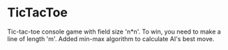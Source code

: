 # TicTacToe
Tic-tac-toe console game with field size 'n*n'. To win, you need to make a line of length 'm'.
Added min-max algorithm to calculate AI's best move.
